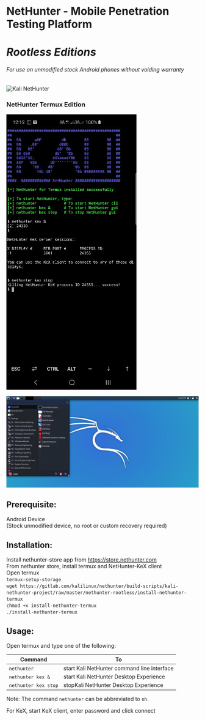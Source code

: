 # NetHunter - Mobile Penetration Testing Platform   
# _Rootless Editions_   

###### For use on unmodified stock Android phones without voiding warranty

![Kali NetHunter](https://gitlab.com/kalilinux/nethunter/build-scripts/kali-nethunter-project/raw/master/images/nethunter-git-logo.png)
### NetHunter Termux Edition  

[![](../images/010-NH-Rootless-Installation_Start_s.jpg)](../images/010-NH-Rootless-Installation_Start.jpg)



[![](../images/020-NH-Rootless-KeX_s.jpg)](../images/020-NH-Rootless-KeX_s.jpg)



Prerequisite:  
--------------  
Android Device  
(Stock unmodified device, no root or custom recovery required)  

  

Installation:  
--------------  
Install nethunter-store app from https://store.nethunter.com  
From nethunter store, install termux and NetHunter-KeX client  
Open termux  
`termux-setup-storage`  
`wget https://gitlab.com/kalilinux/nethunter/build-scripts/kali-nethunter-project/raw/master/nethunter-rootless/install-nethunter-termux`  
`chmod +x install-nethunter-termux`  
`./install-nethunter-termux`  

Usage:  
-------  
Open termux and type one of the following:  

| Command              | To                                          |
| -------------------- | ------------------------------------------- |
| `nethunter`          | start Kali NetHunter command line interface |
| `nethunter kex &`    | start Kali NetHunter Desktop Experience     |
| `nethunter kex stop` | stopKali NetHunter Desktop Experience       |

Note: The command `nethunter` can be abbreviated to `nh`.

For KeX, start KeX client, enter password and click connect  

